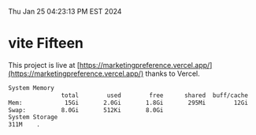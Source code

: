 Thu Jan 25 04:23:13 PM EST 2024

# vite Fifteen


This project is live at [https://marketingpreference.vercel.app/](https://marketingpreference.vercel.app/) thanks to Vercel.

```bash
System Memory
               total        used        free      shared  buff/cache   available
Mem:            15Gi       2.0Gi       1.8Gi       295Mi        12Gi        13Gi
Swap:          8.0Gi       512Ki       8.0Gi
System Storage
311M	.
